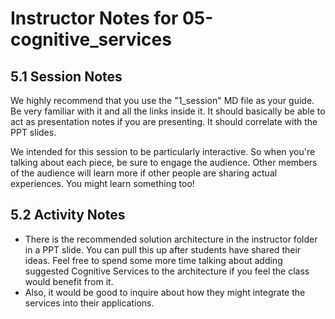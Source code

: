 # Instructor Notes for 05-cognitive_services

## 5.1 Session Notes

We highly recommend that you use the "1_session" MD file as your guide. Be very familiar with it and all the links inside it. It should basically be able to act as presentation notes if you are presenting. It should correlate with the PPT slides.  

We intended for this session to be particularly interactive. So when you're talking about each piece, be sure to engage the audience. Other members of the audience will learn more if other people are sharing actual experiences. You might learn something too!


## 5.2 Activity Notes
  
* There is the recommended solution architecture in the instructor folder in a PPT slide. You can pull this up after students have shared their ideas. Feel free to spend some more time talking about adding suggested Cognitive Services to the architecture if you feel the class would benefit from it.
* Also, it would be good to inquire about how they might integrate the services into their applications.
